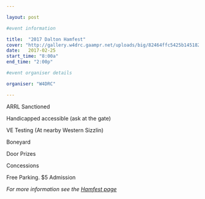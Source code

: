 ```yaml
---

layout: post

#event information

title:  "2017 Dalton Hamfest"
cover: "http://gallery.w4drc.gaampr.net/uploads/big/82464ffc5425b145182327b9591ea05a.jpg"
date:   2017-02-25
start_time: "8:00a"
end_time: "2:00p"

#event organiser details

organiser: "W4DRC"

---
```


ARRL Sanctioned

Handicapped accessible (ask at the gate)

VE Testing (At nearby Western Sizzlin)

Boneyard

Door Prizes

Concessions

Free Parking. $5 Admission

 *For more information see the [Hamfest page](/hamfest/)*